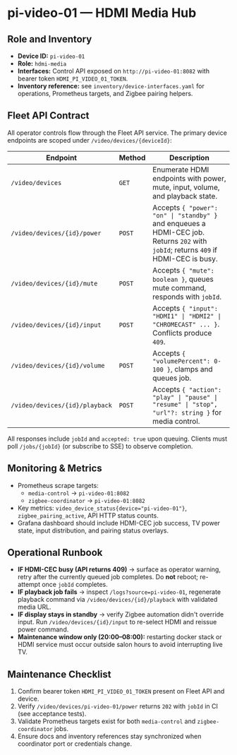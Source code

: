 # pi-video-01 — HDMI Media Hub

## Role and Inventory
- **Device ID:** `pi-video-01`
- **Role:** `hdmi-media`
- **Interfaces:** Control API exposed on `http://pi-video-01:8082` with bearer token `HDMI_PI_VIDEO_01_TOKEN`.
- **Inventory reference:** see `inventory/device-interfaces.yaml` for operations, Prometheus targets, and Zigbee pairing helpers.

## Fleet API Contract
All operator controls flow through the Fleet API service. The primary device endpoints are scoped under `/video/devices/{deviceId}`:

| Endpoint | Method | Description |
| --- | --- | --- |
| `/video/devices` | `GET` | Enumerate HDMI endpoints with power, mute, input, volume, and playback state. |
| `/video/devices/{id}/power` | `POST` | Accepts `{ "power": "on" \| "standby" }` and enqueues a HDMI-CEC job. Returns `202` with `jobId`; returns `409` if HDMI-CEC is busy. |
| `/video/devices/{id}/mute` | `POST` | Accepts `{ "mute": boolean }`, queues mute command, responds with `jobId`. |
| `/video/devices/{id}/input` | `POST` | Accepts `{ "input": "HDMI1" \| "HDMI2" \| "CHROMECAST" ... }`. Conflicts produce `409`. |
| `/video/devices/{id}/volume` | `POST` | Accepts `{ "volumePercent": 0-100 }`, clamps and queues job. |
| `/video/devices/{id}/playback` | `POST` | Accepts `{ "action": "play" \| "pause" \| "resume" \| "stop", "url"?: string }` for media control. |

All responses include `jobId` and `accepted: true` upon queuing. Clients must poll `/jobs/{jobId}` (or subscribe to SSE) to observe completion.

## Monitoring & Metrics
- Prometheus scrape targets:
  - `media-control` → `pi-video-01:8082`
  - `zigbee-coordinator` → `pi-video-01:8082`
- Key metrics: `video_device_status{device="pi-video-01"}`, `zigbee_pairing_active`, API HTTP status counts.
- Grafana dashboard should include HDMI-CEC job success, TV power state, input distribution, and pairing status overlays.

## Operational Runbook
- **IF HDMI-CEC busy (API returns 409)** → surface as operator warning, retry after the currently queued job completes. Do **not** reboot; re-attempt once `jobId` completes.
- **IF playback job fails** → inspect `/logs?source=pi-video-01`, regenerate playback command via `/video/devices/{id}/playback` with validated media URL.
- **IF display stays in standby** → verify Zigbee automation didn't override input. Run `/video/devices/{id}/input` to re-select HDMI and reissue power command.
- **Maintenance window only (20:00–08:00):** restarting docker stack or HDMI service must occur outside salon hours to avoid interrupting live TV.

## Maintenance Checklist
1. Confirm bearer token `HDMI_PI_VIDEO_01_TOKEN` present on Fleet API and device.
2. Verify `/video/devices/pi-video-01/power` returns `202` with `jobId` in CI (see acceptance tests).
3. Validate Prometheus targets exist for both `media-control` and `zigbee-coordinator` jobs.
4. Ensure docs and inventory references stay synchronized when coordinator port or credentials change.
